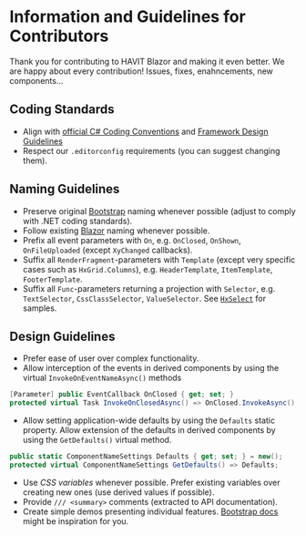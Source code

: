﻿# Information and Guidelines for Contributors
Thank you for contributing to HAVIT Blazor and making it even better. We are happy about every contribution! Issues, fixes, enahncements, new components...

## Coding Standards
* Align with [official C# Coding Conventions](https://docs.microsoft.com/en-us/dotnet/csharp/fundamentals/coding-style/coding-conventions)
	and [Framework Design Guidelines](https://docs.microsoft.com/en-us/dotnet/standard/design-guidelines/)
* Respect our `.editorconfig` requirements (you can suggest changing them).

## Naming Guidelines
* Preserve original [Bootstrap](https://getbootstrap.com/) naming whenever possible (adjust to comply with .NET coding standards).
* Follow existing [Blazor](https://github.com/dotnet/aspnetcore/tree/main/src/Components) naming whenever possible.
* Prefix all event parameters with `On`, e.g. `OnClosed`, `OnShown`, `OnFileUploaded` (except `XyChanged` callbacks).
* Suffix all `RenderFragment`-parameters with `Template` (except very specific cases such as `HxGrid.Columns`), e.g. `HeaderTemplate`,  `ItemTemplate`, `FooterTemplate`.
* Suffix all `Func`-parameters returning a projection with `Selector`, e.g. `TextSelector`,  `CssClassSelector`, `ValueSelector`. See [`HxSelect`](https://havit.blazor.eu/components/HxSelect) for samples.

## Design Guidelines
* Prefer ease of user over complex functionality.
* Allow interception of the events in derived components by using the virtual `InvokeOnEventNameAsync()` methods
```csharp
[Parameter] public EventCallback OnClosed { get; set; }
protected virtual Task InvokeOnClosedAsync() => OnClosed.InvokeAsync();
```
* Allow setting application-wide defaults by using the `Defaults` static property. Allow extension of the defaults in derived components by using the `GetDefaults()` virtual method.
```csharp
public static ComponentNameSettings Defaults { get; set; } = new();
protected virtual ComponentNameSettings GetDefaults() => Defaults;
```
* Use *CSS variables* whenever possible. Prefer existing variables over creating new ones (use derived values if possible).
* Provide `/// <summary>` comments (extracted to API documentation).
* Create simple demos presenting individual features. [Bootstrap docs](https://getbootstrap.com/docs/5.3/getting-started/introduction/) might be inspiration for you.